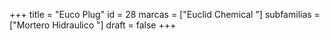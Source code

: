 +++
title = "Euco Plug"
id = 28
marcas = ["Euclid Chemical "]
subfamilias = ["Mortero Hidraulico "]
draft = false
+++

<!--more-->